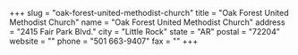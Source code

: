 +++
slug = "oak-forest-united-methodist-church"
title = "Oak Forest United Methodist Church"
name = "Oak Forest United Methodist Church"
address = "2415 Fair Park Blvd."
city = "Little Rock"
state = "AR"
postal = "72204"
website = ""
phone = "501 663-9407"
fax = ""
+++
